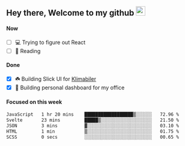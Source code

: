 ## Hey there, Welcome to my github <img src="https://media.giphy.com/media/hvRJCLFzcasrR4ia7z/giphy.gif" width="25px">

#### Now
- [ ] 💻 Trying to figure out React
- [ ] 📕 Reading

#### Done
- [x] ☘️ Building Slick UI for [Klimabiler](https://klimabiler.dk)
- [x] 🚀 Building personal dashboard for my office
 
 #### Focused on this week
<!--START_SECTION:waka-->

```txt
JavaScript   1 hr 20 mins    ██████████████████▒░░░░░░   72.96 %
Svelte       23 mins         █████▒░░░░░░░░░░░░░░░░░░░   21.50 %
JSON         3 mins          ▓░░░░░░░░░░░░░░░░░░░░░░░░   03.10 %
HTML         1 min           ▒░░░░░░░░░░░░░░░░░░░░░░░░   01.75 %
SCSS         0 secs          ░░░░░░░░░░░░░░░░░░░░░░░░░   00.65 %
```

<!--END_SECTION:waka-->

